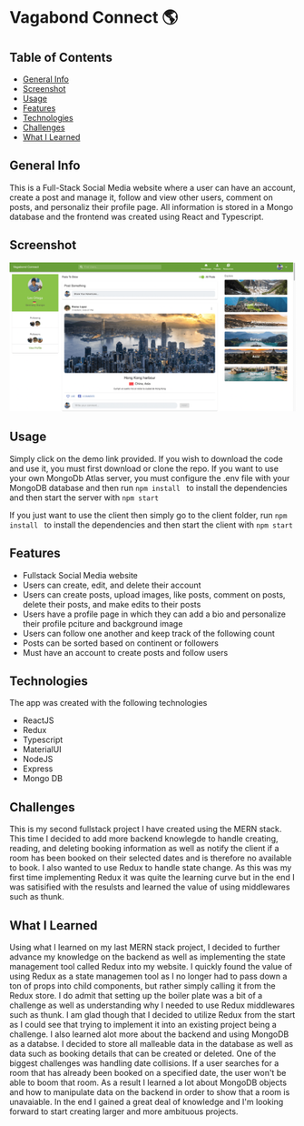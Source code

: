 # Vagabond Connect 🌎

## Table of Contents
* [General Info](#general-info)
* [Screenshot](#screenshot)
* [Usage](#usage)
* [Features](#features)
* [Technologies](#technologies)
* [Challenges](#challenges)
* [What I Learned](#what-i-learned)


## General Info
This is a Full-Stack Social Media website where a user can have an account, create a post and manage it, follow and view other users, comment on posts, and personaliz their profile page. All information is stored in a Mongo database and the frontend was created using React and Typescript.

## Screenshot
![ScreenShot](https://github.com/Leopoldov95/Vagabond-Connect/blob/MERN/vagabond_screenshot.png?raw=true)

## Usage
Simply click on the demo link provided.
If you wish to download the code and use it, you must first download or clone the repo.
If you want to use your own MongoDb Atlas server, you must configure the .env file with your MongoDB database and then run ```npm install ``` to install the dependencies and then start the server with ```npm start ```

If you just want to use the client then simply go to the client folder, run ```npm install ``` to install the dependencies and then start the client with ```npm start ```

## Features
* Fullstack Social Media website
* Users can create, edit, and delete their account
* Users can create posts, upload images, like posts, comment on posts, delete their posts, and make edits to their posts
* Users have a profile page in which they can add a bio and personalize their profile pciture and background image
* Users can follow one another and keep track of the following count
* Posts can be sorted based on continent or followers
* Must have an account to create posts and follow users


## Technologies
The app was created with the following technologies
* ReactJS
* Redux
* Typescript
* MaterialUI
* NodeJS
* Express
* Mongo DB

## Challenges 
This is my second fullstack project I have created using the MERN stack.
This time I decided to add more backend knowlegde to handle creating, reading, and deleting booking information as well as notify the client if a room has been booked on their selected dates and is therefore no available to book.
I also wanted to use Redux to handle state change. As this was my first time implementing Redux it was quite the learning curve but in the end I was satisified with the resulsts and learned the value of using middlewares such as thunk.

## What I Learned
Using what I learned on my last MERN stack project, I decided to further advance my knowledge on the backend as well as implementing the state management tool called Redux into my website. I quickly found the value of using Redux as a state managemen tool as I no longer had to pass down a ton of props into child components, but rather simply calling it from the Redux store. I do admit that setting up the boiler plate was a bit of a challenge as well as understanding why I needed to use Redux middlewares such as thunk. I am glad though that I decided to utilize Redux from the start as I could see that trying to implement it into an existing project being a challenge.
I also learned alot more about the backend and using MongoDB as a databse. I decided to store all malleable data in the database as well as data such as booking details that can be created or deleted. One of the biggest challenges was handling date collisions. If a user searches for a room that has already been booked on a specified date, the user won't be able to boom that room. As a result I learned a lot about MongoDB objects and how to manipulate data on the backend in order to show that a room is unavaiable.
In the end I gained a great deal of knowledge and I'm looking forward to start creating larger and more ambituous projects.

